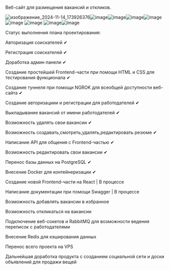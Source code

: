 Веб-сайт для размещения вакансий и откликов.

![изображение_2024-11-14_173926376](https://github.com/user-attachments/assets/f76dfad6-fd35-4325-8a7d-4f71a22afc52)![image](https://github.com/user-attachments/assets/88ee2508-ec0f-4481-979c-a80db87227af)![image](https://github.com/user-attachments/assets/318a88a7-17d6-45e8-809f-62789ecbc5bf)![image](https://github.com/user-attachments/assets/2b0f869b-d1d1-45da-96e9-344c2d321147)![image](https://github.com/user-attachments/assets/8f70247f-a3af-4210-bd69-70c0d5f3dc66)![image](https://github.com/user-attachments/assets/59e56deb-9f60-4d58-be28-b1a40660fab2)
![image](https://github.com/user-attachments/assets/061208ae-5cc7-49e5-aa03-4c9f4d127740)
![image](https://github.com/user-attachments/assets/196800c3-f356-4f1c-90a3-0e765c63a532)![image](https://github.com/user-attachments/assets/1abaed5c-2127-405e-b4bc-f518ba92b28b)


Статус выполнения плана проектирования:

Авторизация соискателей ✔

Регистрация соискателей ✔

Доработка админ панели ✔

Создание простейшей Frontend-части при помощи HTML и CSS для тестирования функционала ✔

Создание туннеля при помощи NGROK для всеобщей доступности веб-сайта ✔

Создание авторизациии и регистрации для работодателей ✔

Выкладывание вакансий от имени работодателей ✔

Возможность удалять свои вакансии ✔

Возможность создавать,смотреть,удалять,редактировать резюме ✔

Написание API для общения с Frontend-частью ✔

Возможность редактировать свои вакансии ✔

Перенос базы данных на PostgreSQL ✔

Внесение Docker для контейнеризации ✔

Создание новой Frontend-части на React | В процессе 

Написание документации при помощи Swagger | В процессе

Возможность добавлять вакансии в избранное

Возможность откликаться на вакансии

Подключение веб-сокетов и RabbitMQ для возможности ведения переписок с работодателями

Внесение Redis для кэширования данных

Перенос всего проекта на VPS

Дальнейшая доработка продукта с созданием социальной сети и доски объявлений для продажи вещей
